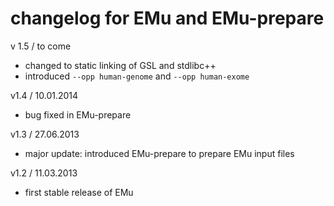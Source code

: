 # changelog for EMu and EMu-prepare

v 1.5 / to come

*  changed to static linking of GSL and stdlibc++
* introduced `--opp human-genome` and `--opp human-exome`

v1.4 / 10.01.2014

*  bug fixed in EMu-prepare

v1.3 / 27.06.2013

*  major update: introduced EMu-prepare to prepare EMu input files

v1.2 / 11.03.2013

*  first stable release of EMu
